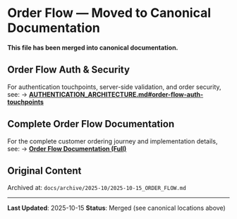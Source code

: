 # Order Flow — Moved to Canonical Documentation

**This file has been merged into canonical documentation.**

## Order Flow Auth & Security

For authentication touchpoints, server-side validation, and order security, see:
→ **[AUTHENTICATION_ARCHITECTURE.md#order-flow-auth-touchpoints](./AUTHENTICATION_ARCHITECTURE.md#order-flow-auth-touchpoints)**

## Complete Order Flow Documentation

For the complete customer ordering journey and implementation details, see:
→ **[Order Flow Documentation (Full)](./archive/2025-10/2025-10-15_ORDER_FLOW.md)**

## Original Content

Archived at: `docs/archive/2025-10/2025-10-15_ORDER_FLOW.md`

---

**Last Updated**: 2025-10-15
**Status**: Merged (see canonical locations above)
